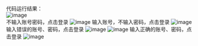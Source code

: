 代码运行结果：<br>
![image](https://github.com/YKishere/User-login-function-simulation/blob/master/1.png)\
不输入账号密码，点击登录
![image](https://github.com/YKishere/User-login-function-simulation/blob/master/2.png)
输入账号，不输入密码，点击登录
![image](https://github.com/YKishere/User-login-function-simulation/blob/master/3.png)
输入错误的账号、密码，点击登录
![image](https://github.com/YKishere/User-login-function-simulation/blob/master/4.1.png)
![image](https://github.com/YKishere/User-login-function-simulation/blob/master/4.2.png)
输入正确的账号、密码，点击登录
![image](https://github.com/YKishere/User-login-function-simulation/blob/master/5.png)
